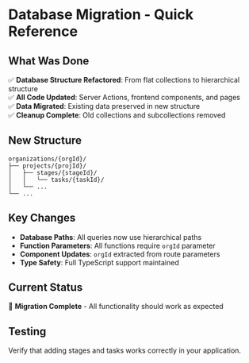 # Database Migration - Quick Reference

## What Was Done

✅ **Database Structure Refactored**: From flat collections to hierarchical structure  
✅ **All Code Updated**: Server Actions, frontend components, and pages  
✅ **Data Migrated**: Existing data preserved in new structure  
✅ **Cleanup Complete**: Old collections and subcollections removed  

## New Structure

```
organizations/{orgId}/
├── projects/{projId}/
│   ├── stages/{stageId}/
│   │   └── tasks/{taskId}/
│   └── ...
└── ...
```

## Key Changes

- **Database Paths**: All queries now use hierarchical paths
- **Function Parameters**: All functions require `orgId` parameter  
- **Component Updates**: `orgId` extracted from route parameters
- **Type Safety**: Full TypeScript support maintained

## Current Status

🎉 **Migration Complete** - All functionality should work as expected

## Testing

Verify that adding stages and tasks works correctly in your application.

